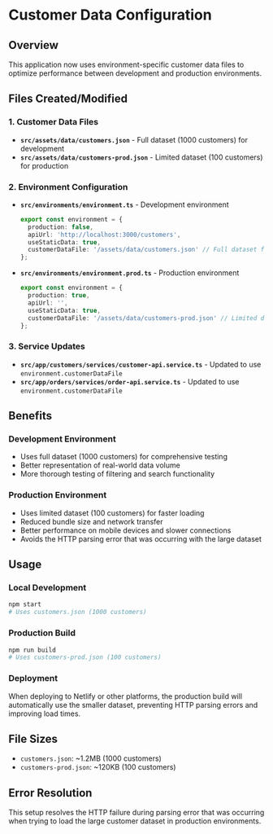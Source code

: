 # Customer Data Configuration

## Overview
This application now uses environment-specific customer data files to optimize performance between development and production environments.

## Files Created/Modified

### 1. Customer Data Files
- **`src/assets/data/customers.json`** - Full dataset (1000 customers) for development
- **`src/assets/data/customers-prod.json`** - Limited dataset (100 customers) for production

### 2. Environment Configuration
- **`src/environments/environment.ts`** - Development environment
  ```typescript
  export const environment = {
    production: false,
    apiUrl: 'http://localhost:3000/customers',
    useStaticData: true,
    customerDataFile: '/assets/data/customers.json' // Full dataset for development
  };
  ```

- **`src/environments/environment.prod.ts`** - Production environment
  ```typescript
  export const environment = {
    production: true,
    apiUrl: '',
    useStaticData: true,
    customerDataFile: '/assets/data/customers-prod.json' // Limited dataset for production
  };
  ```

### 3. Service Updates
- **`src/app/customers/services/customer-api.service.ts`** - Updated to use `environment.customerDataFile`
- **`src/app/orders/services/order-api.service.ts`** - Updated to use `environment.customerDataFile`

## Benefits

### Development Environment
- Uses full dataset (1000 customers) for comprehensive testing
- Better representation of real-world data volume
- More thorough testing of filtering and search functionality

### Production Environment
- Uses limited dataset (100 customers) for faster loading
- Reduced bundle size and network transfer
- Better performance on mobile devices and slower connections
- Avoids the HTTP parsing error that was occurring with the large dataset

## Usage

### Local Development
```bash
npm start
# Uses customers.json (1000 customers)
```

### Production Build
```bash
npm run build
# Uses customers-prod.json (100 customers)
```

### Deployment
When deploying to Netlify or other platforms, the production build will automatically use the smaller dataset, preventing HTTP parsing errors and improving load times.

## File Sizes
- `customers.json`: ~1.2MB (1000 customers)
- `customers-prod.json`: ~120KB (100 customers)

## Error Resolution
This setup resolves the HTTP failure during parsing error that was occurring when trying to load the large customer dataset in production environments.
